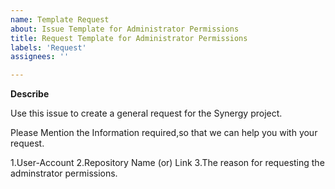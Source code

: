```yaml
---
name: Template Request
about: Issue Template for Administrator Permissions
title: Request Template for Administrator Permissions
labels: 'Request'
assignees: ''

---
```


**Describe**

Use this issue to create a general request for the Synergy project.

Please Mention the Information required,so that we can help you with your request.

1.User-Account
2.Repository Name (or) Link
3.The reason for requesting the adminstrator permissions.
